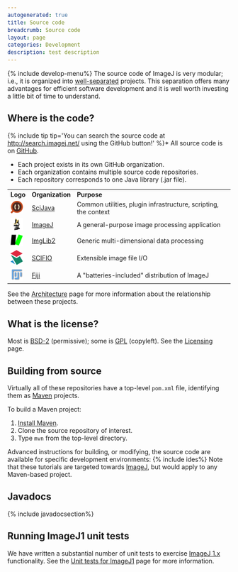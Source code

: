 ```yaml
---
autogenerated: true
title: Source code
breadcrumb: Source code
layout: page
categories: Development
description: test description
---
```


{% include develop-menu%}
The source code of ImageJ is very modular; i.e., it is organized into [well-separated](Architecture#Modularity) projects. This separation offers many advantages for efficient software development and it is well worth investing a little bit of time to understand.

Where is the code?
------------------

{% include tip tip='You can search the source code at http://search.imagej.net/ using the GitHub button!' %}\* All source code is on [GitHub](GitHub).

-   Each project exists in its own GitHub organization.
-   Each organization contains multiple source code repositories.
-   Each repository corresponds to one Java library (.jar file).

|                                          |                                       |                                                                 |
|------------------------------------------|---------------------------------------|-----------------------------------------------------------------|
| **Logo**                                 | **Organization**                      | **Purpose**                                                     |
| <img src="/images/pages/Scijava-icon.png" width="28"/> | [SciJava](https://github.com/scijava) | Common utilities, plugin infrastructure, scripting, the context |
| <img src="/images/pages/Imagej2-icon.png" width="28"/> | [ImageJ](https://github.com/imagej)   | A general-purpose image processing application                  |
| <img src="/images/pages/Imglib2-icon.png" width="28"/> | [ImgLib2](https://github.com/imglib)  | Generic multi-dimensional data processing                       |
| <img src="/images/pages/Scifio-icon.png" width="28"/>  | [SCIFIO](https://github.com/scifio)   | Extensible image file I/O                                       |
| <img src="/images/pages/Fiji-icon.png" width="28"/>    | [Fiji](https://github.com/fiji)       | A "batteries-included" distribution of ImageJ                   |

See the [Architecture](Architecture) page for more information about the relationship between these projects.

What is the license?
--------------------

Most is [BSD-2](BSD-2) (permissive); some is [GPL](GPL) (copyleft). See the [Licensing](Licensing) page.

Building from source
--------------------

Virtually all of these repositories have a top-level `pom.xml` file, identifying them as [Maven](Maven) projects.

To build a Maven project:

1.  [Install Maven](http://maven.apache.org/guides/getting-started/maven-in-five-minutes.html).
2.  Clone the source repository of interest.
3.  Type `mvn` from the top-level directory.

Advanced instructions for building, or modifying, the source code are available for specific development environments: {% include ides%}
 Note that these tutorials are targeted towards [ImageJ](ImageJ), but would apply to any Maven-based project.

Javadocs
--------

{% include javadocsection%}


Running ImageJ1 unit tests
--------------------------

We have written a substantial number of unit tests to exercise [ImageJ 1.x](ImageJ_1.x) functionality. See the [Unit tests for ImageJ1](Unit_tests_for_ImageJ1) page for more information.


